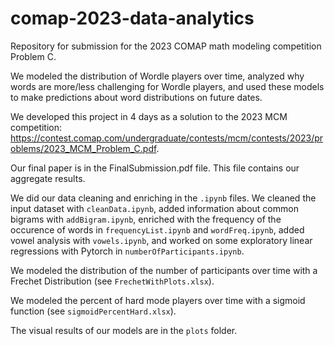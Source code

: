 # comap-2023-data-analytics
Repository for submission for the 2023 COMAP math modeling competition Problem C.

We modeled the distribution of Wordle players over time, analyzed why words are more/less challenging for Wordle players, and used these models to make predictions about word distributions on future dates. 

We developed this project in 4 days as a solution to the 2023 MCM competition: https://contest.comap.com/undergraduate/contests/mcm/contests/2023/problems/2023_MCM_Problem_C.pdf. 

Our final paper is in the FinalSubmission.pdf file. This file contains our aggregate results. 

We did our data cleaning and enriching in the `.ipynb` files. We cleaned the input dataset with `cleanData.ipynb`, added information about common bigrams with `addBigram.ipynb`, enriched with the frequency of the occurence of words in `frequencyList.ipynb` and `wordFreq.ipynb`, added vowel analysis with `vowels.ipynb`, and worked on some exploratory linear regressions with Pytorch in `numberOfParticipants.ipynb`. 

We modeled the distribution of the number of participants over time with a Frechet Distribution (see `FrechetWithPlots.xlsx`).

We modeled the percent of hard mode players over time with a sigmoid function (see `sigmoidPercentHard.xlsx`).

The visual results of our models are in the `plots` folder. 